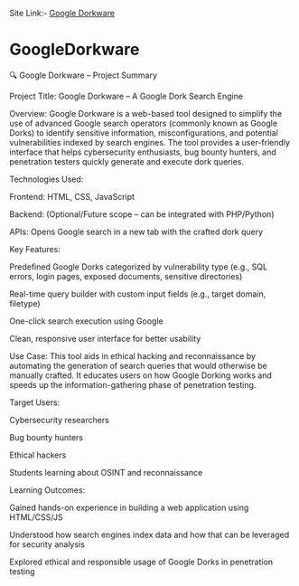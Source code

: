 Site Link:-
[Google Dorkware](https://dharmendrastm.github.io/GoogleDorkware/Dorkware/)

# GoogleDorkware
🔍 Google Dorkware – Project Summary

Project Title: Google Dorkware – A Google Dork Search Engine

Overview:
Google Dorkware is a web-based tool designed to simplify the use of advanced Google search operators (commonly known as Google Dorks) to identify sensitive information, misconfigurations, and potential vulnerabilities indexed by search engines. The tool provides a user-friendly interface that helps cybersecurity enthusiasts, bug bounty hunters, and penetration testers quickly generate and execute dork queries.

Technologies Used:

Frontend: HTML, CSS, JavaScript

Backend: (Optional/Future scope – can be integrated with PHP/Python)

APIs: Opens Google search in a new tab with the crafted dork query

Key Features:

Predefined Google Dorks categorized by vulnerability type (e.g., SQL errors, login pages, exposed documents, sensitive directories)

Real-time query builder with custom input fields (e.g., target domain, filetype)

One-click search execution using Google

Clean, responsive user interface for better usability

Use Case:
This tool aids in ethical hacking and reconnaissance by automating the generation of search queries that would otherwise be manually crafted. It educates users on how Google Dorking works and speeds up the information-gathering phase of penetration testing.

Target Users:

Cybersecurity researchers

Bug bounty hunters

Ethical hackers

Students learning about OSINT and reconnaissance

Learning Outcomes:

Gained hands-on experience in building a web application using HTML/CSS/JS

Understood how search engines index data and how that can be leveraged for security analysis

Explored ethical and responsible usage of Google Dorks in penetration testing
